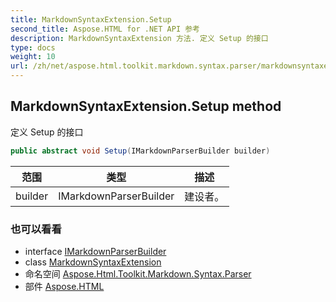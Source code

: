 ```yaml
---
title: MarkdownSyntaxExtension.Setup
second_title: Aspose.HTML for .NET API 参考
description: MarkdownSyntaxExtension 方法. 定义 Setup 的接口
type: docs
weight: 10
url: /zh/net/aspose.html.toolkit.markdown.syntax.parser/markdownsyntaxextension/setup/
---
```

## MarkdownSyntaxExtension.Setup method

定义 Setup 的接口

```csharp
public abstract void Setup(IMarkdownParserBuilder builder)
```

| 范围 | 类型 | 描述 |
| --- | --- | --- |
| builder | IMarkdownParserBuilder | 建设者。 |

### 也可以看看

* interface [IMarkdownParserBuilder](../../imarkdownparserbuilder/)
* class [MarkdownSyntaxExtension](../)
* 命名空间 [Aspose.Html.Toolkit.Markdown.Syntax.Parser](../../markdownsyntaxextension/)
* 部件 [Aspose.HTML](../../../)


